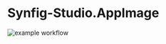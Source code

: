 # Synfig-Studio.AppImage

![example workflow](https://github.com/nx-appbuild-hub/Synfig-Studio.AppImage//actions/workflows/makefile.yml/badge.svg)
